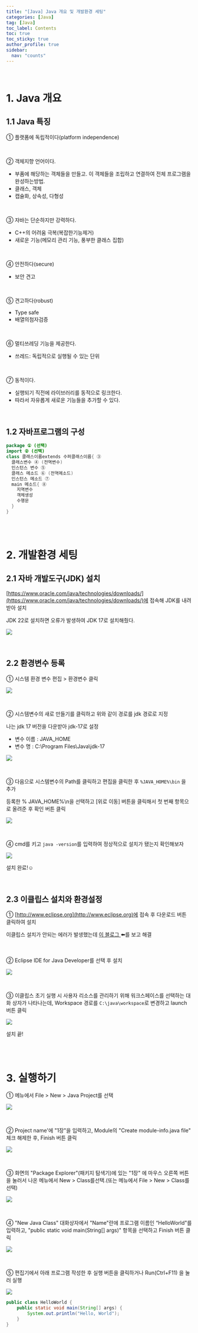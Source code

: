 ```yaml
---
title: "[Java] Java 개요 및 개발환경 세팅"
categories: [Java]
tag: [Java]
toc_label: Contents
toc: true
toc_sticky: true
author_profile: true
sidebar:
  nav: "counts"
---
```


<br>

# 1. Java 개요

## 1.1 Java 특징

① 플랫폼에 독립적이다(platform independence)

<br>

② 객체지향 언어이다.

- 부품에 해당하는 객체들을 만들고. 이 객체들을 조립하고 연결하여
  전체 프로그램을 완성하는방법.
- 클래스, 객체
- 캡슐화, 상속성, 다형성

<br>

③ 자바는 단순하지만 강력하다.

- C++의 어려움 극복(복잡한기능제거)
- 새로운 기능(메모리 관리 기능, 풍부한 클래스 집합)

<br>

④ 안전하다(secure)

- 보안 견고

<br>

⑤ 견고하다(robust)

- Type safe
- 배열의첨자검증

<br>

⑥ 멀티쓰레딩 기능을 제공한다.

- 쓰레드: 독립적으로 실행될 수 있는 단위

<br>

⑦ 동적이다.

- 실행되기 직전에 라이브러리를 동적으로 링크한다.
- 따라서 자유롭게 새로운 기능들을 추가할 수 있다.

<br>

## 1.2 자바프로그램의 구성

```java
package ① (선택)
import ② (선택)
class 클래스이름extends 수퍼클래스이름{ ③
  클래스변수 ④ (전역변수)
  인스턴스 변수 ⑤
  클래스 메소드 ⑥ (전역메소드)
  인스턴스 메소드 ⑦
  main 메소드{ ⑧
    지역변수
    객체생성
    수행문
  }
}
```

<br><br>

# 2. 개발환경 세팅

## 2.1 자바 개발도구(JDK) 설치

[https://www.oracle.com/java/technologies/downloads/](https://www.oracle.com/java/technologies/downloads/)에 접속해 JDK를 내려받아 설치

JDK 22로 설치하면 오류가 발생하여 JDK 17로 설치해줬다.

![](/assets/images/2024/2024-03-20-22-59-04.png)

<br>

## 2.2 환경변수 등록

① 시스템 환경 변수 편집 > 환경변수 클릭

![](/assets/images/2024/2024-03-20-21-23-57.png)

<br>

② 시스템변수의 새로 만들기를 클릭하고 위와 같이 경로를 jdk 경로로 지정

나는 jdk 17 버전을 다운받아 jdk-17로 설정

- 변수 이름 : JAVA_HOME
- 변수 명 : C:\Program Files\Java\jdk-17

![](/assets/images/2024/2024-03-20-23-01-21.png)

<br>

③ 다음으로 시스템변수의 Path를 클릭하고 편집을 클릭한 후 `%JAVA_HOME%\bin` 을 추가

등록한 % JAVA_HOME%\n을 선택하고 [위로 이동] 버튼을 클릭해서 첫 번째 항목으로 올려준 후 확인 버튼 클릭

![](/assets/images/2024/2024-03-20-21-30-31.png)

<br>

④ cmd를 키고 `java -version`를 입력하여 정상적으로 설치가 됐는지 확인해보자

![](/assets/images/2024/2024-03-20-21-33-19.png)

설치 완료!☺️

<br>

## 2.3 이클립스 설치와 환경설정

① [http://www.eclipse.org](http://www.eclipse.org)에 접속 후 다운로드 버튼 클릭하여 설치

이클립스 설치가 안되는 에러가 발생했는데 [이 블로그 ](https://m.blog.naver.com/vkxld133/222262833177)⬅️를 보고 해결

<br>

② Eclipse IDE for Java Developer를 선택 후 설치

![](/assets/images/2024/2024-03-20-21-41-15.png)

<br>

③ 이클립스 초기 실행 시 사용자 리소스를 관리하기 위해 워크스페이스를 선택하는 대화 상자가 나타나는데, Workspace 경로를 `C:\java\workspace`로 변경하고 launch 버튼 클릭

![](/assets/images/2024/2024-03-20-21-51-11.png)

설치 끝!

<br><br>

# 3. 실행하기

① 메뉴에서 File > New > Java Project를 선택

![](/assets/images/2024/2024-03-20-21-54-34.png)

<br>

② Project name'에 "1장"을 입력하고, Module의 "Create module-info.java file" 체크 해제한 후, Finish 버튼 클릭

![](/assets/images/2024/2024-03-20-21-56-26.png)

<br>

③ 화면의 "Package Explorer"(패키지 탐색기)에 있는 "1장" 에 마우스 오른쪽 버튼을 눌러서 나온 메뉴에서 New > Class를선택.(또는 메뉴에서 File > New > Class를 선택)

![](/assets/images/2024/2024-03-20-22-01-14.png)

<br>

④ "New Java Class" 대화상자에서 "Name"란에 프로그램 이름인 “HelloWorld"를 입력하고, "public static void main(String[] args)" 항목을 선택하고 Finish 버튼 클릭

![](/assets/images/2024/2024-03-20-22-03-17.png)

<br>

⑤ 편집기에서 아래 프로그램 작성한 후 실행 버튼을 클릭하거나 Run(Ctrl+F11) 을 눌러 실행

![](/assets/images/2024/2024-03-20-23-07-10.png)

```java
public class HelloWorld {
	public static void main(String[] args) {
		System.out.println("Hello, World");
	}
}
```

<br>
